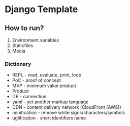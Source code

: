 # Django Template

## How to run?
1. Environment variables
2. Staticfiles
3. Media

### Dictionary
- REPL - read, evaluate, print, loop
- PoC - proof of concept
- MVP - minimum value product
- Product
- DB - connection
- yaml - yet another markup language
- CDN - content delivery network (CloudFront (AWS))
- minification - remove white signs/characters/symbols
- uglification - short identifiers name
